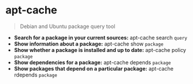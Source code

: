 # apt-cache
> Debian and Ubuntu package query tool
- **Search for a package in your current sources:**
apt-cache search `query`
- **Show information about a package:**
apt-cache show `package`
- **Show whether a package is installed and up to date:**
apt-cache policy `package`
- **Show dependencies for a package:**
apt-cache depends `package`
- **Show packages that depend on a particular package:**
apt-cache rdepends `package`
